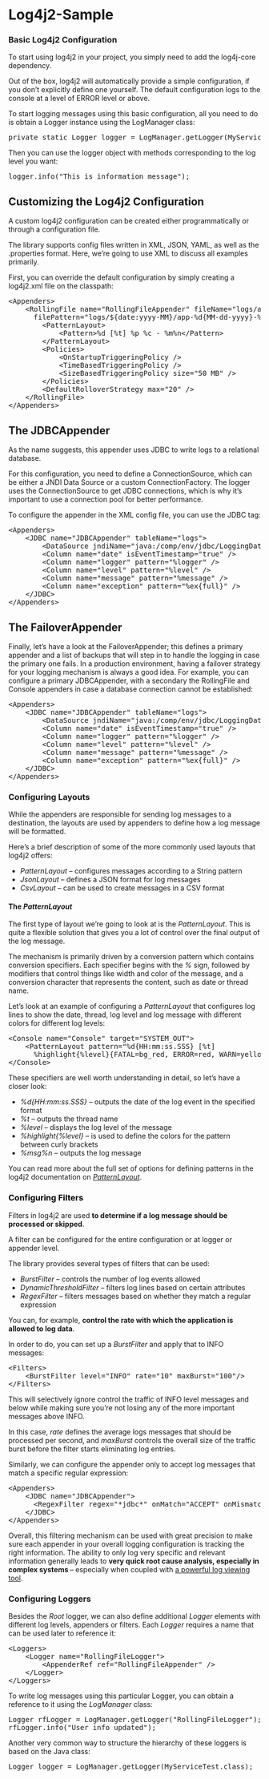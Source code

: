 # Log4j2-Sample

### Basic Log4j2 Configuration
To start using log4j2 in your project, you simply need to add the log4j-core dependency.

Out of the box, log4j2 will automatically provide a simple configuration, if you don’t explicitly define one yourself. The default configuration logs to the console at a level of ERROR level or above.

To start logging messages using this basic configuration, all you need to do is obtain a Logger instance using the LogManager class:
<pre class="prettyprint prettyprinted" style=""><span class="kwd">private</span><span class="pln"> </span><span class="kwd">static</span><span class="pln"> </span><span class="typ">Logger</span><span class="pln"> logger </span><span class="pun">=</span><span class="pln"> </span><span class="typ">LogManager</span><span class="pun">.</span><span class="pln">getLogger</span><span class="pun">(</span><span class="typ">MyService</span><span class="pun">.</span><span class="kwd">class</span><span class="pun">);</span></pre>

Then you can use the logger object with methods corresponding to the log level you want:

<pre class="prettyprint prettyprinted" style=""><span class="pln">logger</span><span class="pun">.</span><span class="pln">info</span><span class="pun">(</span><span class="str">"This is information message"</span><span class="pun">);</span></pre>

## Customizing the Log4j2 Configuration
A custom log4j2 configuration can be created either programmatically or through a configuration file.

The library supports config files written in XML, JSON, YAML, as well as the .properties format. Here, we’re going to use XML to discuss all examples primarily.

First, you can override the default configuration by simply creating a log4j2.xml file on the classpath:

<pre class="prettyprint prettyprinted" style=""><span class="tag">&lt;Appenders&gt;</span><span class="pln">
    </span><span class="tag">&lt;RollingFile</span><span class="pln"> </span><span class="atn">name</span><span class="pun">=</span><span class="atv">"RollingFileAppender"</span><span class="pln"> </span><span class="atn">fileName</span><span class="pun">=</span><span class="atv">"logs/app.log"</span><span class="pln">
      </span><span class="atn">filePattern</span><span class="pun">=</span><span class="atv">"logs/${date:yyyy-MM}/app-%d{MM-dd-yyyy}-%i.log.gz"</span><span class="tag">&gt;</span><span class="pln">
        </span><span class="tag">&lt;PatternLayout&gt;</span><span class="pln">
            </span><span class="tag">&lt;Pattern&gt;</span><span class="pln">%d [%t] %p %c - %m%n</span><span class="tag">&lt;/Pattern&gt;</span><span class="pln">
        </span><span class="tag">&lt;/PatternLayout&gt;</span><span class="pln">
        </span><span class="tag">&lt;Policies&gt;</span><span class="pln">
            </span><span class="tag">&lt;OnStartupTriggeringPolicy</span><span class="pln"> </span><span class="tag">/&gt;</span><span class="pln">
            </span><span class="tag">&lt;TimeBasedTriggeringPolicy</span><span class="pln"> </span><span class="tag">/&gt;</span><span class="pln">
            </span><span class="tag">&lt;SizeBasedTriggeringPolicy</span><span class="pln"> </span><span class="atn">size</span><span class="pun">=</span><span class="atv">"50 MB"</span><span class="pln"> </span><span class="tag">/&gt;</span><span class="pln">
        </span><span class="tag">&lt;/Policies&gt;</span><span class="pln">
        </span><span class="tag">&lt;DefaultRolloverStrategy</span><span class="pln"> </span><span class="atn">max</span><span class="pun">=</span><span class="atv">"20"</span><span class="pln"> </span><span class="tag">/&gt;</span><span class="pln">
    </span><span class="tag">&lt;/RollingFile&gt;</span><span class="pln">
</span><span class="tag">&lt;/Appenders&gt;</span></pre>

## The JDBCAppender
As the name suggests, this appender uses JDBC to write logs to a relational database.

For this configuration, you need to define a ConnectionSource, which can be either a JNDI Data Source or a custom ConnectionFactory. The logger uses the ConnectionSource to get JDBC connections, which is why it’s important to use a connection pool for better performance.

To configure the appender in the XML config file, you can use the JDBC tag:
<pre class="prettyprint prettyprinted" style=""><span class="tag">&lt;Appenders&gt;</span><span class="pln">
    </span><span class="tag">&lt;JDBC</span><span class="pln"> </span><span class="atn">name</span><span class="pun">=</span><span class="atv">"JDBCAppender"</span><span class="pln"> </span><span class="atn">tableName</span><span class="pun">=</span><span class="atv">"logs"</span><span class="tag">&gt;</span><span class="pln">
        </span><span class="tag">&lt;DataSource</span><span class="pln"> </span><span class="atn">jndiName</span><span class="pun">=</span><span class="atv">"java:/comp/env/jdbc/LoggingDataSource"</span><span class="pln"> </span><span class="tag">/&gt;</span><span class="pln">
        </span><span class="tag">&lt;Column</span><span class="pln"> </span><span class="atn">name</span><span class="pun">=</span><span class="atv">"date"</span><span class="pln"> </span><span class="atn">isEventTimestamp</span><span class="pun">=</span><span class="atv">"true"</span><span class="pln"> </span><span class="tag">/&gt;</span><span class="pln">
        </span><span class="tag">&lt;Column</span><span class="pln"> </span><span class="atn">name</span><span class="pun">=</span><span class="atv">"logger"</span><span class="pln"> </span><span class="atn">pattern</span><span class="pun">=</span><span class="atv">"%logger"</span><span class="pln"> </span><span class="tag">/&gt;</span><span class="pln">
        </span><span class="tag">&lt;Column</span><span class="pln"> </span><span class="atn">name</span><span class="pun">=</span><span class="atv">"level"</span><span class="pln"> </span><span class="atn">pattern</span><span class="pun">=</span><span class="atv">"%level"</span><span class="pln"> </span><span class="tag">/&gt;</span><span class="pln">
        </span><span class="tag">&lt;Column</span><span class="pln"> </span><span class="atn">name</span><span class="pun">=</span><span class="atv">"message"</span><span class="pln"> </span><span class="atn">pattern</span><span class="pun">=</span><span class="atv">"%message"</span><span class="pln"> </span><span class="tag">/&gt;</span><span class="pln">
        </span><span class="tag">&lt;Column</span><span class="pln"> </span><span class="atn">name</span><span class="pun">=</span><span class="atv">"exception"</span><span class="pln"> </span><span class="atn">pattern</span><span class="pun">=</span><span class="atv">"%ex{full}"</span><span class="pln"> </span><span class="tag">/&gt;</span><span class="pln">
    </span><span class="tag">&lt;/JDBC&gt;</span><span class="pln">
</span><span class="tag">&lt;/Appenders&gt;</span></pre>


## The FailoverAppender
Finally, let’s have a look at the FailoverAppender; this defines a primary appender and a list of backups that will step in to handle the logging in case the primary one fails.
In a production environment, having a failover strategy for your logging mechanism is always a good idea.
For example, you can configure a primary JDBCAppender, with a secondary the RollingFile and Console appenders in case a database connection cannot be established:
<pre class="prettyprint prettyprinted" style=""><span class="tag">&lt;Appenders&gt;</span><span class="pln">
    </span><span class="tag">&lt;JDBC</span><span class="pln"> </span><span class="atn">name</span><span class="pun">=</span><span class="atv">"JDBCAppender"</span><span class="pln"> </span><span class="atn">tableName</span><span class="pun">=</span><span class="atv">"logs"</span><span class="tag">&gt;</span><span class="pln">
        </span><span class="tag">&lt;DataSource</span><span class="pln"> </span><span class="atn">jndiName</span><span class="pun">=</span><span class="atv">"java:/comp/env/jdbc/LoggingDataSource"</span><span class="pln"> </span><span class="tag">/&gt;</span><span class="pln">
        </span><span class="tag">&lt;Column</span><span class="pln"> </span><span class="atn">name</span><span class="pun">=</span><span class="atv">"date"</span><span class="pln"> </span><span class="atn">isEventTimestamp</span><span class="pun">=</span><span class="atv">"true"</span><span class="pln"> </span><span class="tag">/&gt;</span><span class="pln">
        </span><span class="tag">&lt;Column</span><span class="pln"> </span><span class="atn">name</span><span class="pun">=</span><span class="atv">"logger"</span><span class="pln"> </span><span class="atn">pattern</span><span class="pun">=</span><span class="atv">"%logger"</span><span class="pln"> </span><span class="tag">/&gt;</span><span class="pln">
        </span><span class="tag">&lt;Column</span><span class="pln"> </span><span class="atn">name</span><span class="pun">=</span><span class="atv">"level"</span><span class="pln"> </span><span class="atn">pattern</span><span class="pun">=</span><span class="atv">"%level"</span><span class="pln"> </span><span class="tag">/&gt;</span><span class="pln">
        </span><span class="tag">&lt;Column</span><span class="pln"> </span><span class="atn">name</span><span class="pun">=</span><span class="atv">"message"</span><span class="pln"> </span><span class="atn">pattern</span><span class="pun">=</span><span class="atv">"%message"</span><span class="pln"> </span><span class="tag">/&gt;</span><span class="pln">
        </span><span class="tag">&lt;Column</span><span class="pln"> </span><span class="atn">name</span><span class="pun">=</span><span class="atv">"exception"</span><span class="pln"> </span><span class="atn">pattern</span><span class="pun">=</span><span class="atv">"%ex{full}"</span><span class="pln"> </span><span class="tag">/&gt;</span><span class="pln">
    </span><span class="tag">&lt;/JDBC&gt;</span><span class="pln">
</span><span class="tag">&lt;/Appenders&gt;</span></pre>


<h3><strong>Configuring Layouts</strong></h3>
<p>While the appenders are responsible for sending log messages to a destination, the layouts are used by appenders to define how a log message will be formatted.</p>
<p>Here’s a brief description of some of the more commonly used layouts that log4j2 offers:</p>
<ul>
<li><em>PatternLayout</em> – configures messages according to a String pattern</li>
<li><em>JsonLayout</em> – defines a JSON format for log messages</li>
<li><em>CsvLayout</em> –&nbsp;can be used to create messages in a CSV format</li>
</ul>
<h4><strong>The <em>PatternLayout</em></strong></h4>
<p>The first type of layout we’re going to look at is the&nbsp;<em>PatternLayout</em>. This is quite a flexible solution that gives you a lot of control over the final output of the log message.</p>
<p>The mechanism is primarily driven by a conversion pattern which contains conversion specifiers.&nbsp;Each specifier begins with the <em>%</em> sign, followed by modifiers that control things like width and color of the message, and a conversion character that represents the content, such as date or thread name.</p>
<p>Let’s look at an example of configuring a <em>PatternLayout</em> that configures log lines to show the date, thread, log level and log message with different colors for different log levels:</p>

<pre class="prettyprint prettyprinted" style=""><span class="tag">&lt;Console</span><span class="pln"> </span><span class="atn">name</span><span class="pun">=</span><span class="atv">"Console"</span><span class="pln"> </span><span class="atn">target</span><span class="pun">=</span><span class="atv">"SYSTEM_OUT"</span><span class="tag">&gt;</span><span class="pln">
    </span><span class="tag">&lt;PatternLayout</span><span class="pln"> </span><span class="atn">pattern</span><span class="pun">=</span><span class="atv">"%d{HH:mm:ss.SSS} [%t] 
      %highlight{%level}{FATAL=bg_red, ERROR=red, WARN=yellow, INFO=green, DEBUG=blue} - %msg%n"</span><span class="pln"> </span><span class="tag">/&gt;</span><span class="pln">
</span><span class="tag">&lt;/Console&gt;</span></pre>

<p>These specifiers are well worth understanding in detail, so let’s have a closer look:</p>
<ul>
<li><em>%d{HH:mm:ss.SSS}</em> – outputs the date of the log event in the specified format</li>
<li><em>%t</em> – outputs the thread name</li>
<li><em>%level</em> – displays the log level of the message</li>
<li><em>%highlight{%level}</em> – is used to define the colors for the pattern between curly brackets</li>
<li><em>%msg%n</em> – outputs the log message</li>
</ul>


<p>You can read more about the full set of options for defining patterns in the log4j2 documentation on <em><a href="https://logging.apache.org/log4j/2.x/manual/layouts.html#PatternLayout" target="_blank" rel="noopener noreferrer" style="outline: none;">PatternLayout</a></em>.</p>

<h3><span style="color: #000000;"><strong>Configuring Filters</strong></span></h3>
<p>Filters&nbsp;in log4j2 are used <strong>to determine if a log message should be processed or skipped</strong>.</p>
<p>A filter can be configured for the entire configuration or at logger or appender level.</p>
<p>The library provides several types of filters that can be used:</p>
<ul>
<li><em>BurstFilter</em> – controls the number of log events allowed</li>
<li><em>DynamicThresholdFilter</em> – filters log lines based on certain attributes</li>
<li><em>RegexFilter</em> – filters messages based on whether they match a regular expression</li>
</ul>
<p>You can, for example, <strong>control the rate with which the application is allowed to log data</strong>.</p>
<p>In order to do, you can set up a <em>BurstFilter</em>&nbsp;and apply that to INFO messages:</p>
<pre class="prettyprint prettyprinted" style=""><span class="tag">&lt;Filters&gt;</span><span class="pln">
    </span><span class="tag">&lt;BurstFilter</span><span class="pln"> </span><span class="atn">level</span><span class="pun">=</span><span class="atv">"INFO"</span><span class="pln"> </span><span class="atn">rate</span><span class="pun">=</span><span class="atv">"10"</span><span class="pln"> </span><span class="atn">maxBurst</span><span class="pun">=</span><span class="atv">"100"</span><span class="tag">/&gt;</span><span class="pln">
</span><span class="tag">&lt;/Filters&gt;</span></pre>
<p>This will selectively ignore control the traffic of INFO level messages and below while making sure you’re not losing any of the more important messages above INFO.</p>
<p>In this case, <em>rate</em>&nbsp;defines the average logs messages that should be processed per second, and <em>maxBurst</em>&nbsp;controls the overall size of the traffic burst before the filter starts eliminating log entries.</p>
<p>Similarly, we can configure the appender only to accept log messages that match a specific regular expression:</p>
<pre class="prettyprint prettyprinted" style=""><span class="tag">&lt;Appenders&gt;</span><span class="pln">
    </span><span class="tag">&lt;JDBC</span><span class="pln"> </span><span class="atn">name</span><span class="pun">=</span><span class="atv">"JDBCAppender"</span><span class="tag">&gt;</span><span class="pln">
      </span><span class="tag">&lt;RegexFilter</span><span class="pln"> </span><span class="atn">regex</span><span class="pun">=</span><span class="atv">"*jdbc*"</span><span class="pln"> </span><span class="atn">onMatch</span><span class="pun">=</span><span class="atv">"</span><span class="pln">ACCEPT</span><span class="atv">"</span><span class="pln"> </span><span class="atn">onMismatch</span><span class="pun">=</span><span class="atv">"</span><span class="pln">DENY</span><span class="atv">"</span><span class="tag">/&gt;</span><span class="pln">
    </span><span class="tag">&lt;/JDBC&gt;</span><span class="pln">
</span><span class="tag">&lt;/Appenders&gt;</span></pre>

<p>Overall, this filtering mechanism can be used with great precision to make sure each appender in your overall logging configuration is tracking the right information. The ability to only log very specific and relevant information generally leads to <strong>very quick root cause analysis, especially in complex systems&nbsp;</strong>– especially when coupled with <a href="https://stackify.com/best-log-viewer-prefix/">a powerful log viewing tool</a>.</p>
<h3><strong>Configuring Loggers</strong></h3>
<p>Besides the <em>Root</em> logger, we can also define additional <em>Logger</em> elements with different log levels, appenders or filters. Each <em>Logger</em> requires a name that can be used later to reference it:</p>
<pre class="prettyprint prettyprinted" style=""><span class="tag">&lt;Loggers&gt;</span><span class="pln">
    </span><span class="tag">&lt;Logger</span><span class="pln"> </span><span class="atn">name</span><span class="pun">=</span><span class="atv">"RollingFileLogger"</span><span class="tag">&gt;</span><span class="pln">
        </span><span class="tag">&lt;AppenderRef</span><span class="pln"> </span><span class="atn">ref</span><span class="pun">=</span><span class="atv">"RollingFileAppender"</span><span class="pln"> </span><span class="tag">/&gt;</span><span class="pln">
    </span><span class="tag">&lt;/Logger&gt;</span><span class="pln">
</span><span class="tag">&lt;/Loggers&gt;</span></pre>
<p>To write log messages using this particular Logger, you can obtain a reference to it using the <em>LogManager</em> class:</p>
<pre class="prettyprint prettyprinted" style=""><span class="typ">Logger</span><span class="pln"> rfLogger </span><span class="pun">=</span><span class="pln"> </span><span class="typ">LogManager</span><span class="pun">.</span><span class="pln">getLogger</span><span class="pun">(</span><span class="str">"RollingFileLogger"</span><span class="pun">);</span><span class="pln">
rfLogger</span><span class="pun">.</span><span class="pln">info</span><span class="pun">(</span><span class="str">"User info updated"</span><span class="pun">);</span></pre>
<p>Another very common way to structure the hierarchy of these loggers is based on the Java class:</p>
<pre class="prettyprint prettyprinted" style=""><span class="typ">Logger</span><span class="pln"> logger </span><span class="pun">=</span><span class="pln"> </span><span class="typ">LogManager</span><span class="pun">.</span><span class="pln">getLogger</span><span class="pun">(</span><span class="typ">MyServiceTest</span><span class="pun">.</span><span class="kwd">class</span><span class="pun">);</span></pre>


































